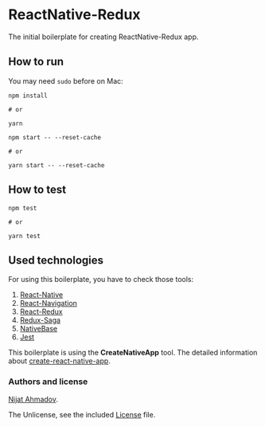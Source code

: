 # ReactNative-Redux

The initial boilerplate for creating ReactNative-Redux app.

## How to run

You may need `sudo` before on Mac:

```
npm install

# or

yarn
```

```
npm start -- --reset-cache

# or

yarn start -- --reset-cache
```

## How to test

```
npm test

# or

yarn test
```

## Used technologies
For using this boilerplate, you have to check those tools:
1. [React-Native](https://facebook.github.io/react-native/)
1. [React-Navigation](https://github.com/react-community/react-navigation)
1. [React-Redux](https://github.com/reactjs/react-redux)
1. [Redux-Saga](https://github.com/redux-saga/redux-saga)
1. [NativeBase](https://github.com/GeekyAnts/NativeBase)
1. [Jest](https://facebook.github.io/jest/)

This boilerplate is using the __CreateNativeApp__ tool. The detailed information about [create-react-native-app](https://github.com/Nijat13/reactNative-redux/blob/master/crnapp.md).

### Authors and license ###
[Nijat Ahmadov](https://github.com/Nijat13).

The Unlicense, see the included [License](LICENSE) file.
